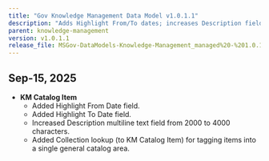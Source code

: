 ```yaml
---
title: "Gov Knowledge Management Data Model v1.0.1.1"
description: "Adds Highlight From/To dates; increases Description field length to 4000 characters; adds Collection lookup on KM Catalog Item for catalog tagging."
parent: knowledge-management
version: v1.0.1.1
release_file: MSGov-DataModels-Knowledge-Management_managed%20-%201.0.1.1.zip
---
```


## Sep-15, 2025

-   **KM Catalog Item**
    - Added Highlight From Date field.
    - Added Highlight To Date field.
    - Increased Description multiline text field from 2000 to 4000 characters.
    - Added Collection lookup (to KM Catalog Item) for tagging items into a single general catalog area.
